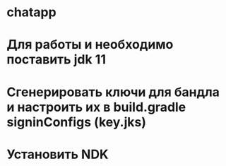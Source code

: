 # chatapp
# Для работы и необходимо поставить jdk 11
# Cгенерировать ключи для бандла и настроить их в build.gradle signinConfigs (key.jks)
# Установить NDK

